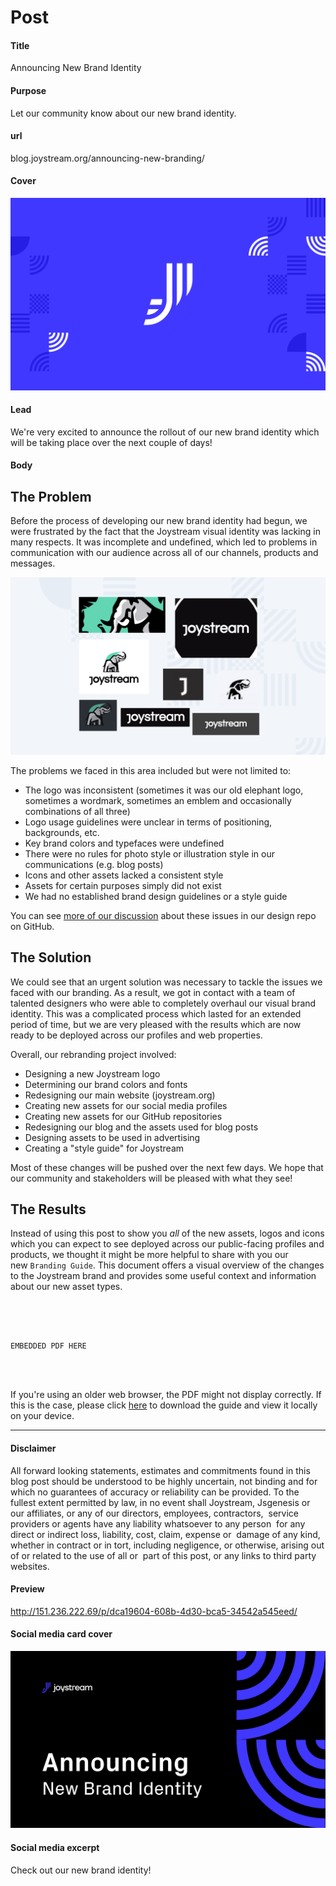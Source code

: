 # Post

#### Title

Announcing New Brand Identity

#### Purpose

Let our community know about our new brand identity.

#### url

blog.joystream.org/announcing-new-branding/

#### Cover

<p align="center"><img src="announcing-new-branding.png"></p>

#### Lead

We're very excited to announce the rollout of our new brand identity which will be taking place over the next couple of days!

#### Body

The Problem
-----------

Before the process of developing our new brand identity had begun, we were frustrated by the fact that the Joystream visual identity was lacking in many respects. It was incomplete and undefined, which led to problems in communication with our audience across all of our channels, products and messages.

![](branding-collage.png)

The problems we faced in this area included but were not limited to:

-   The logo was inconsistent (sometimes it was our old elephant logo, sometimes a wordmark, sometimes an emblem and occasionally combinations of all three)
-   Logo usage guidelines were unclear in terms of positioning, backgrounds, etc.
-   Key brand colors and typefaces were undefined
-   There were no rules for photo style or illustration style in our communications (e.g. blog posts)
-   Icons and other assets lacked a consistent style
-   Assets for certain purposes simply did not exist
-   We had no established brand design guidelines or a style guide

You can see [more of our discussion](https://github.com/joystream/design/issues?q=is%3Aissue) about these issues in our design repo on GitHub.

The Solution
------------

We could see that an urgent solution was necessary to tackle the issues we faced with our branding. As a result, we got in contact with a team of talented designers who were able to completely overhaul our visual brand identity. This was a complicated process which lasted for an extended period of time, but we are very pleased with the results which are now ready to be deployed across our profiles and web properties.

Overall, our rebranding project involved:

-   Designing a new Joystream logo
-   Determining our brand colors and fonts
-   Redesigning our main website (joystream.org)
-   Creating new assets for our social media profiles
-   Creating new assets for our GitHub repositories
-   Redesigning our blog and the assets used for blog posts
-   Designing assets to be used in advertising
-   Creating a "style guide" for Joystream

Most of these changes will be pushed over the next few days. We hope that our community and stakeholders will be pleased with what they see!

The Results
-----------

Instead of using this post to show you *all* of the new assets, logos and icons which you can expect to see deployed across our public-facing profiles and products, we thought it might be more helpful to share with you our new `Branding Guide`. This document offers a visual overview of the changes to the Joystream brand and provides some useful context and information about our new asset types.

```




EMBEDDED PDF HERE




```

If you're using an older web browser, the PDF might not display correctly. If this is the case, please click [here](http://151.236.222.69/assets/brandguide.pdf) to download the guide and view it locally on your device.

<!--- REPLACE LINK ABOVE ON PUBLICATION --->

* * * * *

#### Disclaimer

All forward looking statements, estimates and commitments found in this blog post should be understood to be highly uncertain, not binding and for which no guarantees of accuracy or reliability can be provided. To the fullest extent permitted by law, in no event shall Joystream, Jsgenesis or our affiliates, or any of our directors, employees, contractors,  service providers or agents have any liability whatsoever to any person  for any direct or indirect loss, liability, cost, claim, expense or  damage of any kind, whether in contract or in tort, including negligence, or otherwise, arising out of or related to the use of all or  part of this post, or any links to third party websites.

#### Preview

http://151.236.222.69/p/dca19604-608b-4d30-bca5-34542a545eed/

<!--- REPLACE LINK ABOVE ON PUBLICATION --->

#### Social media card cover

<p align="center"><img src="twitter-cover.png"></p>

#### Social media excerpt

Check out our new brand identity!
